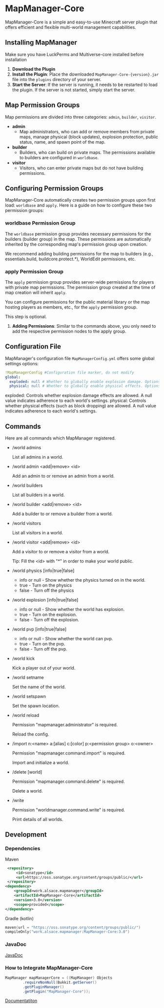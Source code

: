 # MapManager-Core

MapManager-Core is a simple and easy-to-use Minecraft server plugin that offers efficient and flexible multi-world management capabilities.

## Installing MapManager

Make sure you have LuckPerms and Multiverse-core installed before installation

1. **Download the Plugin**
2. **Install the Plugin**: Place the downloaded `MapManager-Core-{version}.jar` file into the `plugins` directory of your server.
3. **Start the Server**: If the server is running, it needs to be restarted to load the plugin. If the server is not started, simply start the server.

## Map Permission Groups

Map permissions are divided into three categories: `admin`, `builder`, `visitor`.

- **admin**
  - Map administrators, who can add or remove members from private maps, manage physical (block updates), explosion protection, public status, name, and spawn point of the map.
- **builder**
  - Builders, who can build on private maps. The permissions available to builders are configured in `worldbase`.
- **visitor**
  - Visitors, who can enter private maps but do not have building permissions.

## Configuring Permission Groups

MapManager-Core automatically creates two permission groups upon first load: `worldbase` and `apply`. Here is a guide on how to configure these two permission groups:

### worldbase Permission Group

The `worldbase` permission group provides necessary permissions for the builders (builder group) in the map. These permissions are automatically inherited by the corresponding map's permission group upon creation.

We recommend adding building permissions for the map to builders (e.g., essentials.build, buildcore.protect.*), WorldEdit permissions, etc.

### apply Permission Group

The `apply` permission group provides server-wide permissions for players with private map permissions. The permission group created at the time of map creation will inherit `apply`.

You can configure permissions for the public material library or the map hosting players as members, etc., for the `apply` permission group.

This step is optional.

1. **Adding Permissions**: Similar to the commands above, you only need to add the respective permission nodes to the apply group.

## Configuration File

MapManager's configuration file `MapManagerConfig.yml` offers some global settings options:

```yaml
!MapManagerConfig #Configuration file marker, do not modify
global:
  exploded: null # Whether to globally enable explosion damage. Options: true, false, null
  physical: null # Whether to globally enable physical effects. Options: true, false, null
```


exploded: Controls whether explosion damage effects are allowed. A null value indicates adherence to each world's settings.
physical: Controls whether physical effects (such as block dropping) are allowed. A null value indicates adherence to each world's settings.

## Commands

Here are all commands which MapManager registered.

* /world admins

  List all admins in a world.

* /world admin \<add|remove\> \<id\>

  Add an admin to or remove an admin from a world.

* /world builders

  List all builders in a world.

* /world builder \<add|remove\> \<id\>

  Add a builder to or remove a builder from a world.

* /world visitors

  List all visitors in a world.

* /world visitor \<add|remove\> \<id\>

  Add a visitor to or remove a visitor from a world.

  Tip: Fill the \<id\> with "*" in order to make your world public.

* /world physics \[info|true|false\]

  * info or null - Show whether the physics turned on in the world.
  * true - Turn on the physics
  * false - Turn off the physics

* /world explosion \[info|true|false\]

  * info or null - Show whether the world has explosion.
  * true - Turn on the explosion.
  * false - Turn off the explosion.

* /world pvp \[info|true|false\]

  * info or null - Show whether the world can pvp.
  * true - Turn on the pvp.
  * false - Turn off the pvp.

* /world kick <id>

  Kick a player out of your world.

* /world setname <name>

  Set the name of the world.

* /world setspawn

  Set the spawn location.

* /world reload

  Permission "mapmanager.administrator" is required.

  Reload the config.

* /import n:\<name\> a:\[alias\] c:\[color\] p:\<permission group\> o:\<owner\>

  Permission "mapmanager.command.import" is required.

  Import and initialize a world.

* /delete \[world\]

  Permission "mapmanager.command.delete" is required.

  Delete a world.

* /write

  Permission "worldmanager.command.write" is required.

  Print details of all worlds.

## Development

### Dependencies

Maven

```xml
 <repository>
     <id>sonatype</id>
     <url>https://oss.sonatype.org/content/groups/public/</url>
 </repository>
<dependency>
    <groupId>work.alsace.mapmanager</groupId>
    <artifactId>MapManager-Core</artifactId>
    <version>3.0</version>
    <scope>provided</scope>
</dependency>
```

Gradle (kotlin)

```kts
maven(url = "https://oss.sonatype.org/content/groups/public/")
compileOnly("work.alsace.mapmanager:MapManager-Core:3.0")
```

### JavaDoc

[JavaDoc](https://www.alsace.team/MapManager/javadoc/)
### How to Integrate MapManager-Core
```java
MapManager mapManagerCore = ((MapManager) Objects
        .requireNonNull(Bukkit.getServer()
        .getPluginManager()
        .getPlugin("MapManager-Core"));
```

[Documentatiton](https://alsaceteam.feishu.cn/wiki/KFLewAQZiiHhRFkXhRQcaQmMn2c)
